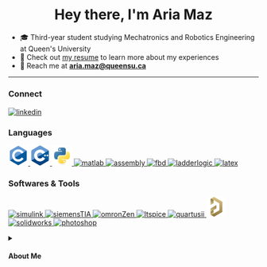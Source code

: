 <h1 align="center" >Hey there, I'm Aria Maz</h1>

<!--
<a href="https://github.com/AriaMaz">
  <img src="https://phoneky.co.uk/thumbs/screensavers/down/technology/digitalman_pyiqxoie.gif" align="right" width="240" alt="codedmanwalking">
</a>
-->

- 🎓 Third-year student studying Mechatronics and Robotics Engineering at Queen's University
- 📄 Check out [my resume](https://drive.google.com/file/d/116uuE4oJH0XYsJ-cDt8IAdDn36Y7GFsk/view?usp=sharing) to learn more about my experiences
- 📧 Reach me at **aria.maz@queensu.ca**

---

<h3 align="left" >Connect</h3>
<p align="left">
<a href="https://linkedin.com/in/ariamaz" target="blank">
  <img src="https://raw.githubusercontent.com/rahuldkjain/github-profile-readme-generator/master/src/images/icons/Social/linked-in-alt.svg" align="center"   width="40" height="30" alt="linkedin"/></a>
</p>

<h3 align="left">Languages</h3>
<p align="left"> 
<a href="https://www.cprogramming.com/" target="_blank" rel="noreferrer"> 
  <img src="https://raw.githubusercontent.com/devicons/devicon/master/icons/c/c-original.svg" width="40" height="40" alt="c"/> </a> 
<a href="https://www.w3schools.com/cpp/" target="_blank" rel="noreferrer"> 
  <img src="https://raw.githubusercontent.com/devicons/devicon/master/icons/cplusplus/cplusplus-original.svg" width="40" height="40" alt="cplusplus"/> </a> 
<a href="https://www.python.org" target="_blank" rel="noreferrer"> 
  <img src="https://raw.githubusercontent.com/devicons/devicon/master/icons/python/python-original.svg" width="40" height="40" alt="python"/> </a> 
<a href="https://www.mathworks.com/" target="_blank" rel="noreferrer"> 
  <img src="https://upload.wikimedia.org/wikipedia/commons/2/21/Matlab_Logo.png" width="40" height="40" alt="matlab"/> </a> 
<a href="https://en.wikipedia.org/wiki/Assembly_language" target="_blank" rel="noreferrer"> 
  <img src="https://user-images.githubusercontent.com/103866722/194773833-8571f323-4fa8-4036-a51c-57b9d29c683b.svg" width="40" height="40" alt="assembly"/> </a> 
<a href="https://en.wikipedia.org/wiki/Function_block_diagram" target="_blank" rel="noreferrer"> 
  <img src="https://www.plcacademy.com/wp-content/uploads/2018/02/basic-function-block-diagram.png" width="40" height="40" alt="fbd"/> </a> 
<a href="https://en.wikipedia.org/wiki/Ladder_logic" target="_blank" rel="noreferrer"> 
  <img src="https://play-lh.googleusercontent.com/podH2rtQOsOCbaeDbqZPFqNR1WYRG9fpgp-W2HrIEnGNcvrY4P0RA_EmXj2Wzm__bCs" width="40" height="40" alt="ladderlogic"/> </a> 
<a href="https://www.latex-project.org/" target="_blank" rel="noreferrer"> 
  <img src="https://user-images.githubusercontent.com/102880878/227271069-4ceb393d-a9a8-4582-840e-509e1ff8e8bc.png" width="40" height="40" alt="latex"/> </a> 

<h3 align="left">Softwares & Tools</h3>
<p align="left"> 
<a href="https://www.mathworks.com/products/simulink.html" target="_blank" rel="noreferrer"> 
  <img src="https://upload.wikimedia.org/wikipedia/commons/3/36/Simulink_Logo_%28non-wordmark%29.png" width="40" height="40" alt="simulink"/> </a> 
<a href="https://www.siemens.com/global/en/products/automation/industry-software/automation-software/tia-portal.html" target="_blank" rel="noreferrer"> 
  <img src="https://theautomationblog.com/wp-content/uploads/2021/02/TIA-Portal-Logo.jpg" width="40" height="40" alt="siemensTIA"/> </a> 
<a href="https://www.ia.omron.com/products/family/1755/" target="_blank" rel="noreferrer"> 
  <img src="https://cdn.freebiesupply.com/logos/large/2x/omron-logo-png-transparent.png" width="40" height="40" alt="omronZen"/> </a> 
<a href="https://ltspice-iv.en.lo4d.com/windows" target="_blank" rel="noreferrer"> 
  <img src="https://gitlab.com/uploads/-/system/project/avatar/9699744/ltspice.png?width=64" width="40" height="40" alt="ltspice"/> </a> 
<a href="https://www.intel.com/content/www/us/en/software-kit/666221/intel-quartus-ii-web-edition-design-software-version-13-1-for-windows.html"  target="_blank" rel="noreferrer"> 
 <img src="https://downloadly.ir/wp-content/uploads/2018/09/Quartus-Prime-.png" width="40" height="40" alt="quartusii"/> </a> 
<a href="https://www.altium.com/" target="_blank" rel="noreferrer"> 
  <img src="https://raw.githubusercontent.com/github/explore/7af95003139e68a3a54e382bb4f23a72836ef348/topics/altium-designer/altium-designer.png" width="40" height="40" alt="altium"/> </a> 
<a href="https://www.solidworks.com/" target="_blank" rel="noreferrer"> 
  <img src="https://williamdaviesblog.files.wordpress.com/2014/06/solidworks-logo.png" width="40" height="40" alt="solidworks"/> </a> 
<a href="https://www.photoshop.com/en" target="_blank" rel="noreferrer"> 
  <img src="https://upload.wikimedia.org/wikipedia/commons/thumb/a/af/Adobe_Photoshop_CC_icon.svg/1280px-Adobe_Photoshop_CC_icon.svg.png" width="40" height="40" alt="photoshop"/> </a> 

<details>
<summary><h4>About Me</h4></summary>
I'm a third-year Mechatronics and Robotics Engineering student at Queen's University with 2 years of experience in embedded software design, automation, and control systems
</p>
  
**Some Examples Include:**
- Designing, programming, and creating an energy-efficient Machine Vision (MV) Pet Feeder that detects pets with 98% accuracy using a MV Python script and feeds pets with a 4% weight error using a C++ microcontroller script.
- Managing the propulsion division within the Hyperloop Design Team and creating a cooling system that enables a 100% increase in the Hyperloop Trains' speed up to 400 km/h.
- Developing Ladder Logic for PLC-operated production lines using the Siemens TIA Portal STEP 7 software in a team.

I am fascinated by the Automotive and Aerospace/Defence industries and enjoy applying my expertise to devise creative and innovative solutions to complex problems.
</details>

<!--
📧 𝗘𝗺𝗮𝗶𝗹: aria.maz@queensu.ca  
🔗 𝗟𝗶𝗻𝗸𝗲𝗱𝗶𝗻: [linkedin.com/in/ariamaz](https://www.linkedin.com/in/ariamaz)
-->
